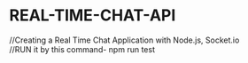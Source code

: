 # REAL-TIME-CHAT-API
//Creating a Real Time Chat Application with Node.js, Socket.io     
//RUN  it by this command- npm run test
